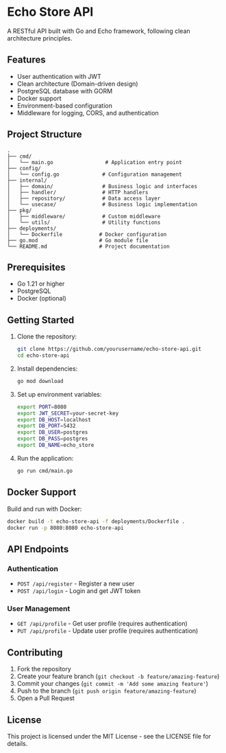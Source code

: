 # Echo Store API

A RESTful API built with Go and Echo framework, following clean architecture principles.

## Features

-   User authentication with JWT
-   Clean architecture (Domain-driven design)
-   PostgreSQL database with GORM
-   Docker support
-   Environment-based configuration
-   Middleware for logging, CORS, and authentication

## Project Structure

```
.
├── cmd/
│   └── main.go                 # Application entry point
├── config/
│   └── config.go              # Configuration management
├── internal/
│   ├── domain/                # Business logic and interfaces
│   ├── handler/               # HTTP handlers
│   ├── repository/            # Data access layer
│   └── usecase/               # Business logic implementation
├── pkg/
│   ├── middleware/            # Custom middleware
│   └── utils/                 # Utility functions
├── deployments/
│   └── Dockerfile            # Docker configuration
├── go.mod                    # Go module file
└── README.md                 # Project documentation
```

## Prerequisites

-   Go 1.21 or higher
-   PostgreSQL
-   Docker (optional)

## Getting Started

1. Clone the repository:

    ```bash
    git clone https://github.com/yourusername/echo-store-api.git
    cd echo-store-api
    ```

2. Install dependencies:

    ```bash
    go mod download
    ```

3. Set up environment variables:

    ```bash
    export PORT=8080
    export JWT_SECRET=your-secret-key
    export DB_HOST=localhost
    export DB_PORT=5432
    export DB_USER=postgres
    export DB_PASS=postgres
    export DB_NAME=echo_store
    ```

4. Run the application:
    ```bash
    go run cmd/main.go
    ```

## Docker Support

Build and run with Docker:

```bash
docker build -t echo-store-api -f deployments/Dockerfile .
docker run -p 8080:8080 echo-store-api
```

## API Endpoints

### Authentication

-   `POST /api/register` - Register a new user
-   `POST /api/login` - Login and get JWT token

### User Management

-   `GET /api/profile` - Get user profile (requires authentication)
-   `PUT /api/profile` - Update user profile (requires authentication)

## Contributing

1. Fork the repository
2. Create your feature branch (`git checkout -b feature/amazing-feature`)
3. Commit your changes (`git commit -m 'Add some amazing feature'`)
4. Push to the branch (`git push origin feature/amazing-feature`)
5. Open a Pull Request

## License

This project is licensed under the MIT License - see the LICENSE file for details.
